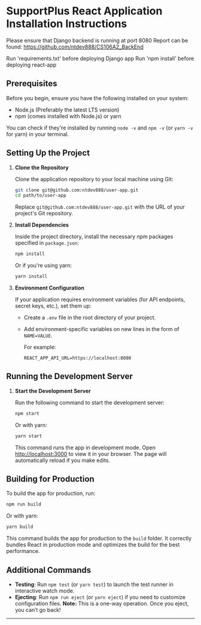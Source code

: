 # SupportPlus React Application Installation Instructions

Please ensure that Django backend is running at port 8080
Report can be found: https://github.com/ntdev888/CS106A2_BackEnd

Run 'requirements.txt' before deploying Django app
Run 'npm install' before deploying react-app


## Prerequisites

Before you begin, ensure you have the following installed on your system:
- Node.js (Preferably the latest LTS version)
- npm (comes installed with Node.js) or yarn

You can check if they're installed by running `node -v` and `npm -v` (or `yarn -v` for yarn) in your terminal.

## Setting Up the Project

1. **Clone the Repository**

   Clone the application repository to your local machine using Git:

   ```bash
   git clone git@github.com:ntdev888/user-app.git
   cd path/to/user-app
   ```

   Replace `git@github.com:ntdev888/user-app.git` with the URL of your project's Git repository.

2. **Install Dependencies**

   Inside the project directory, install the necessary npm packages specified in `package.json`:

   ```bash
   npm install
   ```
   
   Or if you're using yarn:
   
   ```bash
   yarn install
   ```

3. **Environment Configuration**

   If your application requires environment variables (for API endpoints, secret keys, etc.), set them up:

   - Create a `.env` file in the root directory of your project.
   - Add environment-specific variables on new lines in the form of `NAME=VALUE`.

     For example:
     ```plaintext
     REACT_APP_API_URL=https://localhost:8080
     ```

## Running the Development Server

1. **Start the Development Server**

   Run the following command to start the development server:

   ```bash
   npm start
   ```
   
   Or with yarn:
   
   ```bash
   yarn start
   ```

   This command runs the app in development mode. Open [http://localhost:3000](http://localhost:3000) to view it in your browser. The page will automatically reload if you make edits.

## Building for Production

To build the app for production, run:

```bash
npm run build
```

Or with yarn:

```bash
yarn build
```

This command builds the app for production to the `build` folder. It correctly bundles React in production mode and optimizes the build for the best performance.

## Additional Commands

- **Testing**: Run `npm test` (or `yarn test`) to launch the test runner in interactive watch mode.
- **Ejecting**: Run `npm run eject` (or `yarn eject`) if you need to customize configuration files. **Note:** This is a one-way operation. Once you eject, you can’t go back!

---